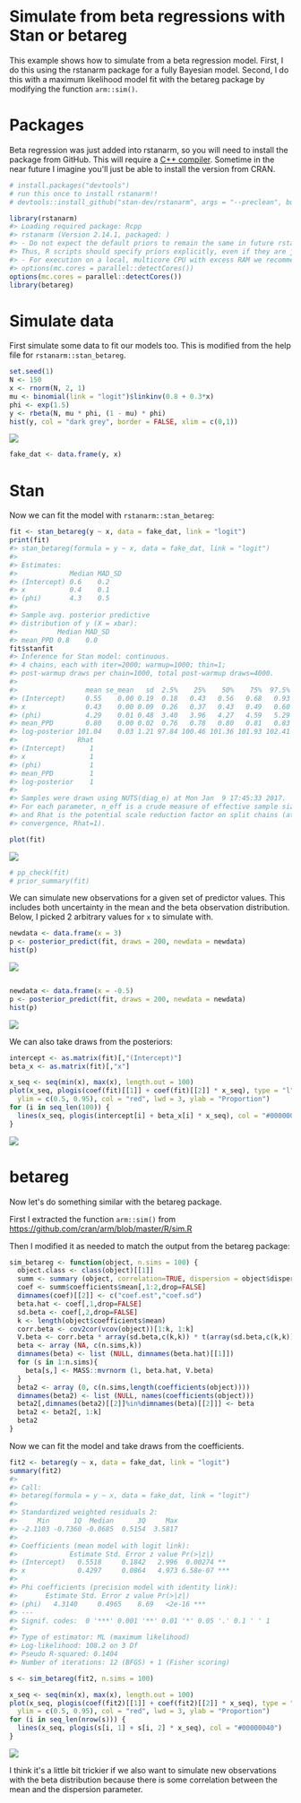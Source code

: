 <!-- README.md is generated from README.Rmd. Please edit that file -->
Simulate from beta regressions with Stan or betareg
===================================================

This example shows how to simulate from a beta regression model. First, I do this using the rstanarm package for a fully Bayesian model. Second, I do this with a maximum likelihood model fit with the betareg package by modifying the function `arm::sim()`.

Packages
========

Beta regression was just added into rstanarm, so you will need to install the package from GitHub. This will require a [C++ compiler](https://support.rstudio.com/hc/en-us/articles/200486498-Package-Development-Prerequisites). Sometime in the near future I imagine you'll just be able to install the version from CRAN.

``` r
# install.packages("devtools")
# run this once to install rstanarm!!
# devtools::install_github("stan-dev/rstanarm", args = "--preclean", build_vignettes = FALSE)

library(rstanarm)
#> Loading required package: Rcpp
#> rstanarm (Version 2.14.1, packaged: )
#> - Do not expect the default priors to remain the same in future rstanarm versions.
#> Thus, R scripts should specify priors explicitly, even if they are just the defaults.
#> - For execution on a local, multicore CPU with excess RAM we recommend calling
#> options(mc.cores = parallel::detectCores())
options(mc.cores = parallel::detectCores())
library(betareg)
```

Simulate data
=============

First simulate some data to fit our models too. This is modified from the help file for `rstanarm::stan_betareg`.

``` r
set.seed(1)
N <- 150
x <- rnorm(N, 2, 1)
mu <- binomial(link = "logit")$linkinv(0.8 + 0.3*x)
phi <- exp(1.5)
y <- rbeta(N, mu * phi, (1 - mu) * phi)
hist(y, col = "dark grey", border = FALSE, xlim = c(0,1))
```

![](figs/unnamed-chunk-3-1.png)

``` r
fake_dat <- data.frame(y, x)
```

Stan
====

Now we can fit the model with `rstanarm::stan_betareg`:

``` r
fit <- stan_betareg(y ~ x, data = fake_dat, link = "logit")
print(fit)
#> stan_betareg(formula = y ~ x, data = fake_dat, link = "logit")
#> 
#> Estimates:
#>             Median MAD_SD
#> (Intercept) 0.6    0.2   
#> x           0.4    0.1   
#> (phi)       4.3    0.5   
#> 
#> Sample avg. posterior predictive 
#> distribution of y (X = xbar):
#>          Median MAD_SD
#> mean_PPD 0.8    0.0
fit$stanfit
#> Inference for Stan model: continuous.
#> 4 chains, each with iter=2000; warmup=1000; thin=1; 
#> post-warmup draws per chain=1000, total post-warmup draws=4000.
#> 
#>                 mean se_mean   sd  2.5%    25%    50%    75%  97.5% n_eff
#> (Intercept)     0.55    0.00 0.19  0.18   0.43   0.56   0.68   0.93  3188
#> x               0.43    0.00 0.09  0.26   0.37   0.43   0.49   0.60  2948
#> (phi)           4.29    0.01 0.48  3.40   3.96   4.27   4.59   5.29  2594
#> mean_PPD        0.80    0.00 0.02  0.76   0.78   0.80   0.81   0.83  3134
#> log-posterior 101.04    0.03 1.21 97.84 100.46 101.36 101.93 102.41  1806
#>               Rhat
#> (Intercept)      1
#> x                1
#> (phi)            1
#> mean_PPD         1
#> log-posterior    1
#> 
#> Samples were drawn using NUTS(diag_e) at Mon Jan  9 17:45:33 2017.
#> For each parameter, n_eff is a crude measure of effective sample size,
#> and Rhat is the potential scale reduction factor on split chains (at 
#> convergence, Rhat=1).

plot(fit)
```

![](figs/unnamed-chunk-4-1.png)

``` r
# pp_check(fit)
# prior_summary(fit)
```

We can simulate new observations for a given set of predictor values. This includes both uncertainty in the mean and the beta observation distribution. Below, I picked 2 arbitrary values for `x` to simulate with.

``` r
newdata <- data.frame(x = 3)
p <- posterior_predict(fit, draws = 200, newdata = newdata)
hist(p)
```

![](figs/unnamed-chunk-5-1.png)

``` r

newdata <- data.frame(x = -0.5)
p <- posterior_predict(fit, draws = 200, newdata = newdata)
hist(p)
```

![](figs/unnamed-chunk-5-2.png)

We can also take draws from the posteriors:

``` r
intercept <- as.matrix(fit)[,"(Intercept)"]
beta_x <- as.matrix(fit)[,"x"]

x_seq <- seq(min(x), max(x), length.out = 100)
plot(x_seq, plogis(coef(fit)[[1]] + coef(fit)[[2]] * x_seq), type = "l",
  ylim = c(0.5, 0.95), col = "red", lwd = 3, ylab = "Proportion")
for (i in seq_len(100)) {
  lines(x_seq, plogis(intercept[i] + beta_x[i] * x_seq), col = "#00000040")
}
```

![](figs/unnamed-chunk-6-1.png)

betareg
=======

Now let's do something similar with the betareg package.

First I extracted the function `arm::sim()` from <https://github.com/cran/arm/blob/master/R/sim.R>

Then I modified it as needed to match the output from the betareg package:

``` r
sim_betareg <- function(object, n.sims = 100) {
  object.class <- class(object)[[1]]
  summ <- summary (object, correlation=TRUE, dispersion = object$dispersion)
  coef <- summ$coefficients$mean[,1:2,drop=FALSE]
  dimnames(coef)[[2]] <- c("coef.est","coef.sd")
  beta.hat <- coef[,1,drop=FALSE]
  sd.beta <- coef[,2,drop=FALSE]
  k <- length(object$coefficients$mean)
  corr.beta <- cov2cor(vcov(object))[1:k, 1:k]
  V.beta <- corr.beta * array(sd.beta,c(k,k)) * t(array(sd.beta,c(k,k)))
  beta <- array (NA, c(n.sims,k))
  dimnames(beta) <- list (NULL, dimnames(beta.hat)[[1]])
  for (s in 1:n.sims){
    beta[s,] <- MASS::mvrnorm (1, beta.hat, V.beta)
  }
  beta2 <- array (0, c(n.sims,length(coefficients(object))))
  dimnames(beta2) <- list (NULL, names(coefficients(object)))
  beta2[,dimnames(beta2)[[2]]%in%dimnames(beta)[[2]]] <- beta
  beta2 <- beta2[, 1:k]
  beta2
}
```

Now we can fit the model and take draws from the coefficients.

``` r
fit2 <- betareg(y ~ x, data = fake_dat, link = "logit")
summary(fit2)
#> 
#> Call:
#> betareg(formula = y ~ x, data = fake_dat, link = "logit")
#> 
#> Standardized weighted residuals 2:
#>     Min      1Q  Median      3Q     Max 
#> -2.1103 -0.7360 -0.0685  0.5154  3.5817 
#> 
#> Coefficients (mean model with logit link):
#>             Estimate Std. Error z value Pr(>|z|)    
#> (Intercept)   0.5518     0.1842   2.996  0.00274 ** 
#> x             0.4297     0.0864   4.973 6.58e-07 ***
#> 
#> Phi coefficients (precision model with identity link):
#>       Estimate Std. Error z value Pr(>|z|)    
#> (phi)   4.3140     0.4965    8.69   <2e-16 ***
#> ---
#> Signif. codes:  0 '***' 0.001 '**' 0.01 '*' 0.05 '.' 0.1 ' ' 1 
#> 
#> Type of estimator: ML (maximum likelihood)
#> Log-likelihood: 108.2 on 3 Df
#> Pseudo R-squared: 0.1404
#> Number of iterations: 12 (BFGS) + 1 (Fisher scoring)

s <- sim_betareg(fit2, n.sims = 100)

x_seq <- seq(min(x), max(x), length.out = 100)
plot(x_seq, plogis(coef(fit2)[[1]] + coef(fit2)[[2]] * x_seq), type = "l",
  ylim = c(0.5, 0.95), col = "red", lwd = 3, ylab = "Proportion")
for (i in seq_len(nrow(s))) {
  lines(x_seq, plogis(s[i, 1] + s[i, 2] * x_seq), col = "#00000040")
}
```

![](figs/unnamed-chunk-8-1.png)

I think it's a little bit trickier if we also want to simulate new observations with the beta distribution because there is some correlation between the mean and the dispersion parameter.

